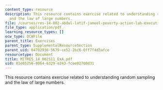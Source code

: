 ```yaml
---
content_type: resource
description: This resource contains exercise related to understanding random sampling
  and the law of large numbers.
file: /courses/res-14-002-abdul-latif-jameel-poverty-action-lab-executive-training-evaluating-social-programs-2011-spring-2011/01e0525600646329e243fcee02708d31_MITRES_14_002S11_ExA.pdf
file_type: application/pdf
learning_resource_types: []
ocw_type: OCWFile
parent_title: Exercises
parent_type: SupplementalResourceSection
parent_uid: 64702936-5679-ce52-2bc6-0ff7f4d3afce
resourcetype: Document
title: MITRES_14_002S11_ExA.pdf
uid: 01e05256-0064-6329-e243-fcee02708d31
---
```

This resource contains exercise related to understanding random sampling and the law of large numbers.

